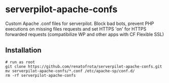 # serverpilot-apache-confs
Custom Apache .conf files for serverpilot. Block bad bots, prevent PHP executions on missing files requests and set HTTPS 'on' for HTTPS forwarded requests (compatibilize WP and other apps with CF Flexible SSL)

## Installation

```
# run as root
git clone https://github.com/renatofrota/serverpilot-apache-confs.git
mv serverpilot-apache-confs/*.conf /etc/apache-sp/conf.d/
rm -rf serverpilot-apache-confs
```
